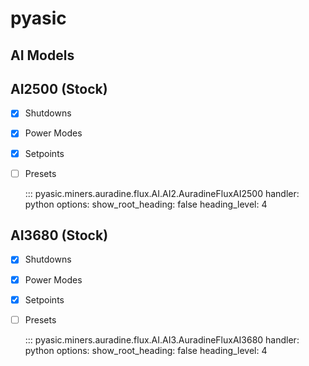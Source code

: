 # pyasic
## AI Models

## AI2500 (Stock)

- [x] Shutdowns
- [x] Power Modes
- [x] Setpoints
- [ ] Presets

    ::: pyasic.miners.auradine.flux.AI.AI2.AuradineFluxAI2500
    handler: python
    options:
        show_root_heading: false
        heading_level: 4

## AI3680 (Stock)

- [x] Shutdowns
- [x] Power Modes
- [x] Setpoints
- [ ] Presets

    ::: pyasic.miners.auradine.flux.AI.AI3.AuradineFluxAI3680
    handler: python
    options:
        show_root_heading: false
        heading_level: 4

